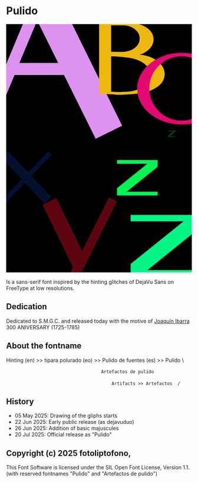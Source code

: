 Pulido
======
![Image](poster.png "icon")

Is a sans-serif font inspired by the hinting glitches of DejaVu Sans on FreeType at low resolutions.

## Dedication
Dedicated to S.M.G.C. and released today with the motive of [Joaquín Ibarra](https://es.wikipedia.org/wiki/Joaqu%C3%ADn_Ibarra) 300 ANIVERSARY (1725-1785)

## About the fontname
Hinting (en)  >>  tipara polurado (eo)  >>  Pulido de fuentes (es) >> Pulido	 \

										Artefactos de pulido

			                                Artifacts >> Artefactos  /

## History
* 05 May 2025: Drawing of the gliphs starts
* 22 Jun 2025: Early public release (as dejavuduo)
* 26 Jun 2025: Addition of basic majuscules
* 20 Jul 2025: Official release as "Pulido"

## Copyright (c) 2025 fotoliptofono,
This Font Software is licensed under the SIL Open Font License, Version 1.1. 
(with reserved fontnames "Pulido" and "Artefactos de pulido")
